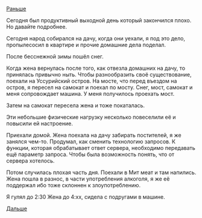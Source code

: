 [Раньше](2019.03.08.md)

Сегодня был продуктивный выходной день который закончился плохо. Но давайте подробнее.

Сегодня народ собирался на дачу, когда они уехали, я под это дело, пропылесосил в квартире и прочие домашние дела поделал.

После бесснежной зимы пошёл снег.

Когда жена вернулась после того, как отвезла домашних на дачу, то принялась привычно ныть.
Чтобы разнообразить своё существование, поехали на Уссурийский остров.
На мосте, что перед въездом на остров, я пересел на самокат и поехал по мосту.
Снег, мост, самокат и меня сопровождает машина. У меня получилось проехать мост.

Затем на самокат пересела жена и тоже покаталась.

Эти небольшие физические нагрузку несколько повеселили её и повысили ей настроение.

Приехали домой. Жена поехала на дачу забирать постителей, я же занялся чем-то.
Продумал, как сменить технологию запросов. К функции, которая обрабатывает ответ сервера, необходимо передавать ещё параметр запроса. Чтобы была возможность понять, что от сервера хотелось.

Потом случилась плохая часть дня.
Поехали в Мит меат и там напились. Жена пошла в разнос, в части употребления алкоголя, я же её поддержал ибо тоже склоннен к злоупотреблению.

Я гулял до 2:30
Жена до 4:хх, сидела с подругами в машине.

 [Дальше](2019.03.10.md)